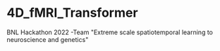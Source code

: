 # 4D_fMRI_Transformer

BNL Hackathon 2022 -Team "Extreme scale spatiotemporal learning to neuroscience and genetics"
